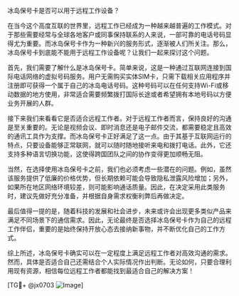 冰岛保号卡是否可以用于远程工作设备？

在当今这个高度互联的世界里，远程工作已经成为一种越来越普遍的工作模式。对于那些需要经常与全球各地客户或同事保持联系的人来说，一部可靠的电话号码显得尤为重要。而冰岛保号卡作为一种新兴的服务形式，逐渐被人们所关注。那么，冰岛保号卡到底能不能用于远程工作设备呢？让我们一起来探讨这个问题。

首先，我们需要了解什么是冰岛保号卡。简单来说，这是一种通过互联网连接到国际电话网络的虚拟号码服务。用户无需购买实体SIM卡，只需下载相关应用程序并注册即可获得一个属于自己的冰岛电话号码。这种号码可以在任何支持Wi-Fi或移动数据的地方使用，非常适合需要频繁拨打国际长途或者希望拥有本地号码以方便业务开展的人群。

接下来我们来看看它是否适合远程工作者。对于远程工作者而言，保持良好的沟通是至关重要的。无论是视频会议、即时消息还是电子邮件交流，都需要稳定且高效的通讯工具作为支撑。而冰岛保号卡正好满足了这一点。由于其基于互联网运行的特点，只要设备能够正常联网，就可以随时随地接听来电和拨打电话。此外，它还支持多种语言切换功能，这使得跨国团队之间的协作变得更加顺畅无阻。

当然，在选择使用冰岛保号卡之前，我们也必须考虑一些潜在的问题。例如，虽然该服务提供了低廉的价格优势，但长期依赖可能会导致隐私泄露风险增加；另外，如果所在地区网络环境较差，则可能影响通话质量。因此，在决定采用此类服务时，建议先做好充分准备，并根据自身需求权衡利弊后再做决定。

最后值得一提的是，随着科技的发展和社会进步，未来或许会出现更多类似产品来满足不同场景下的通信需求。因此，无论最终是否选择冰岛保号卡作为自己的远程工作伴侣，重要的是始终保持开放心态去接纳新事物，并不断优化自己的工作方式。

综上所述，冰岛保号卡确实可以在一定程度上满足远程工作者对高效沟通的需求。然而，具体是否适合自己还需结合个人实际情况作出判断。无论如何，只要合理利用现有资源，相信每位远程工作者都能找到最适合自己的解决方案！

[TG💪+ @jx0703 ![Image](https://github.com/user-attachments/assets/dbca1d08-cadb-493c-b0ec-ad6f7a83f270)]